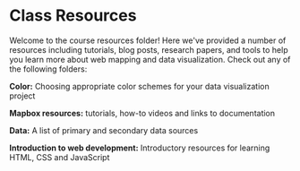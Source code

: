 # Class Resources 

Welcome to the course resources folder! Here we've provided a number of resources including tutorials, blog posts, research papers, and tools to help you learn more about web mapping and data visualization. Check out any of the following folders:

__Color:__ Choosing appropriate color schemes for your data visualization project

__Mapbox resources:__ tutorials, how-to videos and links to documentation

__Data:__ A list of primary and secondary data sources

__Introduction to web development:__ Introductory resources for learning HTML, CSS and JavaScript

